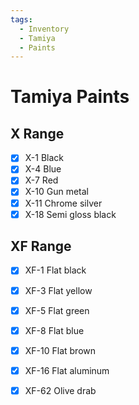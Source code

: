 ```yaml
---
tags:
  - Inventory
  - Tamiya
  - Paints
---
```


# Tamiya Paints

## X Range
- [x] X-1 Black
- [x] X-4 Blue
- [x] X-7 Red
- [x] X-10 Gun metal
- [x] X-11 Chrome silver
- [x] X-18 Semi gloss black

## XF Range
- [x] XF-1 Flat black
- [x] XF-3 Flat yellow
- [x] XF-5 Flat green
- [x] XF-8 Flat blue
- [x] XF-10 Flat brown
- [x] XF-16 Flat aluminum
- [x] XF-62 Olive drab

